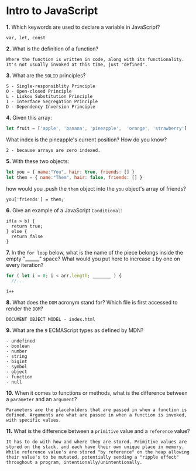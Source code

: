 # Intro to JavaScript

**1.** Which keywords are used to declare a variable in JavaScript?
<!-- enter you answer in the space below -->
```
var, let, const
```
**2.** What is the definition of a function?
<!-- enter you answer in the space below -->
```
Where the function is written in code, along with its functionality. It's not usually invoked at this time, just "defined".
```
**3.** What are the `SOLID` principles?
<!-- enter you answer in the space below -->
```
S - Single-responsiblity Principle
O - Open-closed Principle
L - Liskov Substitution Principle
I - Interface Segregation Principle
D - Dependency Inversion Principle
```
**4.** Given this array: 
```js
let fruit = ['apple', 'banana', 'pineapple',  'orange', 'strawberry']
``` 
What index is the pineapple's current position? How do you know?
<!-- enter you answer in the space below -->
```
2 - because arrays are zero indexed.
```
**5.** With these two objects: 
```js
let you = { name:"You", hair: true, friends: [] }
let them = { name:"Them", hair: false, friends: [] }
```
how would you .push the `them` object into the `you` object's array of friends?
<!-- enter you answer in the space below -->
```
you['friends'] = them;
```

**6.** Give an example of a JavaScript `Conditional`:
<!-- enter you answer in the space below -->
```
if(a > b) {
  return true;
} else {
  return false
}
```
**7.** In the `for loop` below, what is the name of the piece belongs inside the empty "______" space? What would you put here to increase `i` by one on every iteration?
```js
for ( let i = 0; i < arr.length; _______ ) {
  //...
```
<!-- enter you answer in the space below -->
```
i++
```
**8.** What does the `DOM` acronym stand for? Which file is first accessed to render the `DOM`?
<!-- enter you answer in the space below -->
```
DOCUMENT OBJECT MODEL - index.html
```

**9.** What are the `9` ECMAScript types as defined by MDN?
<!-- enter you answer in the space below -->
```
- undefined 
- boolean 
- number
- string
- bigint
- symbol
- object
- function 
- null
```
**10.** When it comes to functions or methods, what is the difference between a `parameter` and an `argument`?
<!-- enter you answer in the space below -->
```
Parameters are the placeholders that are passed in when a function is defined. Arguments are what are passed in when a function is invoked, with specific values.
```
**11.** What is the difference between a `primitive` value and a `reference` value?
<!-- enter you answer in the space below -->
```
It has to do with how and where they are stored. Primitive values are stored on the stack, and each have their own unique place in memory. While reference value's are stored "by reference" on the heap allowing their value's to be mutated, potentially sending a "ripple effect" throughout a program, intentionally/unintentionally.
```